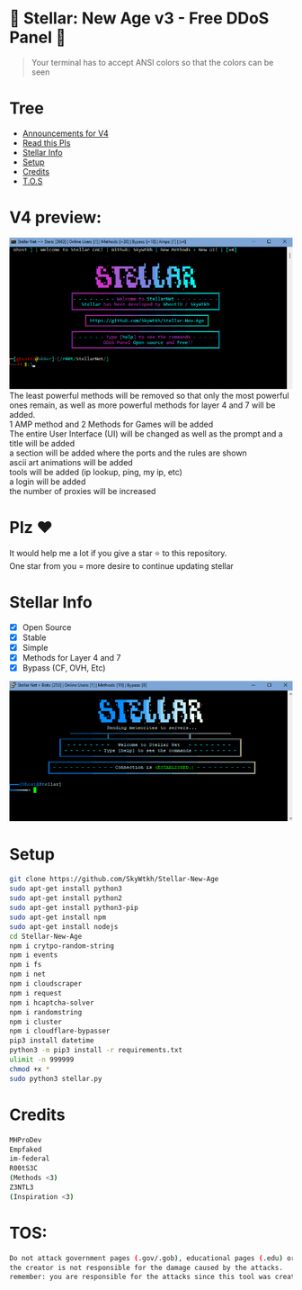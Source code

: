 # 🚀 Stellar: New Age v3 - Free DDoS Panel 🚀
> Your terminal has to accept ANSI colors so that the colors can be seen<br>

# Tree
* [Announcements for V4](#V4-preview)
* [Read this Pls](#plz-%EF%B8%8F)
* [Stellar Info](Stellar-Info)
* [Setup](#Setup)
* [Credits](#Credits)
* [T.O.S](#TOS)

# V4 preview:
![GitHub Logo](v4.png)
The least powerful methods will be removed so that only the most powerful ones remain, as well as more powerful methods for layer 4 and 7 will be added.<br>
1 AMP method and 2 Methods for Games will be added<br>
The entire User Interface (UI) will be changed as well as the prompt and a title will be added<br>
a section will be added where the ports and the rules are shown<br>
ascii art animations will be added<br>
tools will be added (ip lookup, ping, my ip, etc)<br>
a login will be added<br>
the number of proxies will be increased<br>

# Plz ♥️
It would help me a lot if you give a star ⭐ to this repository.<br>
One star from you = more desire to continue updating stellar

# Stellar Info
- [x] Open Source
- [x] Stable
- [x] Simple
- [x] Methods for Layer 4 and 7
- [x] Bypass (CF, OVH, Etc)  

![GitHub Logo](img.png)

# Setup
```sh
git clone https://github.com/SkyWtkh/Stellar-New-Age
sudo apt-get install python3
sudo apt-get install python2
sudo apt-get install python3-pip
sudo apt-get install npm
sudo apt-get install nodejs
cd Stellar-New-Age
npm i crytpo-random-string
npm i events
npm i fs
npm i net
npm i cloudscraper
npm i request
npm i hcaptcha-solver
npm i randomstring
npm i cluster
npm i cloudflare-bypasser
pip3 install datetime
python3 -m pip3 install -r requirements.txt
ulimit -n 999999
chmod +x *
sudo python3 stellar.py
```

# Credits
```sh
MHProDev
Empfaked
im-federal
R00tS3C
(Methods <3)
Z3NTL3
(Inspiration <3)
```

# TOS:
```sh
Do not attack government pages (.gov/.gob), educational pages (.edu) or the United States Department of Defense (.mil), 
the creator is not responsible for the damage caused by the attacks. 
remember: you are responsible for the attacks since this tool was created for educational purposes
```
